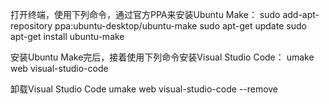 打开终端，使用下列命令，通过官方PPA来安装Ubuntu Make：
sudo add-apt-repository ppa:ubuntu-desktop/ubuntu-make
sudo apt-get update
sudo apt-get install ubuntu-make


安装Ubuntu Make完后，接着使用下列命令安装Visual Studio Code：
umake web visual-studio-code


卸载Visual Studio Code
umake web visual-studio-code --remove